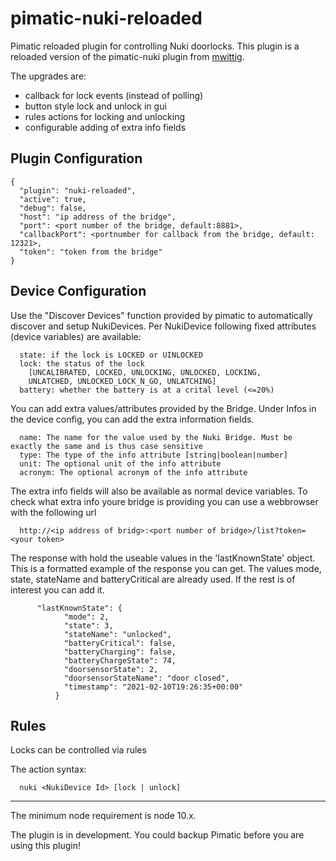 
<!-- [![npm version](https://badge.fury.io/js/pimatic-nuki-reloaded.svg)](https://badge.fury.io/js/pimatic-nuki-reloaded)
  ![node-current](https://img.shields.io/node/v/pimatic-nuki-reloaded) -->

# pimatic-nuki-reloaded
Pimatic reloaded plugin for controlling Nuki doorlocks.
This plugin is a reloaded version of the pimatic-nuki plugin from [mwittig](https://github.com/mwittig/pimatic-nuki).

The upgrades are:
- callback for lock events (instead of polling)
- button style lock and unlock in gui
- rules actions for locking and unlocking
- configurable adding of extra info fields

## Plugin Configuration

```
{
  "plugin": "nuki-reloaded",
  "active": true,
  "debug": false,
  "host": "ip address of the bridge",
  "port": <port number of the bridge, default:8881>,
  "callbackPort": <portnumber for callback from the bridge, default: 12321>,
  "token": "token from the bridge"
}
```
## Device Configuration

Use the "Discover Devices" function provided by pimatic to automatically discover and setup NukiDevices.
Per NukiDevice following fixed attributes (device variables) are available:
```
  state: if the lock is LOCKED or UINLOCKED
  lock: the status of the lock 
    [UNCALIBRATED, LOCKED, UNLOCKING, UNLOCKED, LOCKING, 
    UNLATCHED, UNLOCKED_LOCK_N_GO, UNLATCHING]
  battery: whether the battery is at a crital level (<=20%)
```
You can add extra values/attributes provided by the Bridge. 
Under Infos in the device config, you can add the extra information fields.
```
  name: The name for the value used by the Nuki Bridge. Must be exactly the same and is thus case sensitive
  type: The type of the info attribute [string|boolean|number]
  unit: The optional unit of the info attribute
  acronym: The optional acronym of the info attribute
```
The extra info fields will also be available as normal device variables.
To check what extra info youre bridge is providing you can use a webbrowser with the following url
```
  http://<ip address of bridg>:<port number of bridge>/list?token=<your token>
```
The response with hold the useable values in the 'lastKnownState' object. This is a formatted example of the response you can get.
The values mode, state, stateName and batteryCritical are already used. If the rest is of interest you can add it.
```
      "lastKnownState": {
            "mode": 2,
            "state": 3,
            "stateName": "unlocked",
            "batteryCritical": false,
            "batteryCharging": false,
            "batteryChargeState": 74,
            "doorsensorState": 2,
            "doorsensorStateName": "door closed",
            "timestamp": "2021-02-10T19:26:35+00:00"
          }
```
## Rules
Locks can be controlled via rules

The action syntax:
```
  nuki <NukiDevice Id> [lock | unlock]
```

---
The minimum node requirement is node 10.x.

The plugin is in development. You could backup Pimatic before you are using this plugin!

